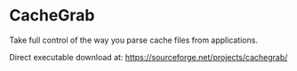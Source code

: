 # CacheGrab

Take full control of the way you parse cache files from applications.

Direct executable download at: https://sourceforge.net/projects/cachegrab/

